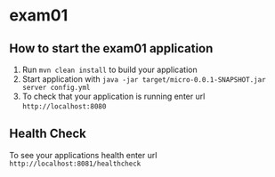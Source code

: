 # exam01

How to start the exam01 application
---

1. Run `mvn clean install` to build your application
1. Start application with `java -jar target/micro-0.0.1-SNAPSHOT.jar server config.yml`
1. To check that your application is running enter url `http://localhost:8080`

Health Check
---

To see your applications health enter url `http://localhost:8081/healthcheck`

